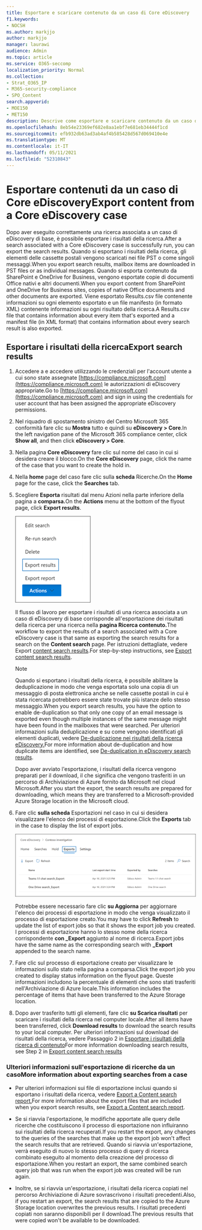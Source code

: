 ```yaml
---
title: Esportare e scaricare contenuto da un caso di Core eDiscovery
f1.keywords:
- NOCSH
ms.author: markjjo
author: markjjo
manager: laurawi
audience: Admin
ms.topic: article
ms.service: O365-seccomp
localization_priority: Normal
ms.collection:
- Strat_O365_IP
- M365-security-compliance
- SPO_Content
search.appverid:
- MOE150
- MET150
description: Descrive come esportare e scaricare contenuto da un caso di eDiscovery di base in Microsoft 365.
ms.openlocfilehash: 8eb54e23369ef682e8aa1ebf7e681eb34444f1cd
ms.sourcegitcommit: efb932db63ad3ab4af4b585428d567d069410e4e
ms.translationtype: MT
ms.contentlocale: it-IT
ms.lasthandoff: 05/11/2021
ms.locfileid: "52310843"
---
```

# <a name="export-content-from-a-core-ediscovery-case"></a><span data-ttu-id="43751-103">Esportare contenuti da un caso di Core eDiscovery</span><span class="sxs-lookup"><span data-stu-id="43751-103">Export content from a Core eDiscovery case</span></span>

<span data-ttu-id="43751-104">Dopo aver eseguito correttamente una ricerca associata a un caso di eDiscovery di base, è possibile esportare i risultati della ricerca.</span><span class="sxs-lookup"><span data-stu-id="43751-104">After a search associated with a Core eDiscovery case is successfully run, you can export the search results.</span></span> <span data-ttu-id="43751-105">Quando si esportano i risultati della ricerca, gli elementi delle cassette postali vengono scaricati nei file PST o come singoli messaggi.</span><span class="sxs-lookup"><span data-stu-id="43751-105">When you export search results, mailbox items are downloaded in PST files or as individual messages.</span></span> <span data-ttu-id="43751-106">Quando si esporta contenuto da SharePoint e OneDrive for Business, vengono esportate copie di documenti Office nativi e altri documenti.</span><span class="sxs-lookup"><span data-stu-id="43751-106">When you export content from SharePoint and OneDrive for Business sites, copies of native Office documents and other documents are exported.</span></span> <span data-ttu-id="43751-107">Viene esportato Results.csv file contenente informazioni su ogni elemento esportato e un file manifesto (in formato XML) contenente informazioni su ogni risultato della ricerca.</span><span class="sxs-lookup"><span data-stu-id="43751-107">A Results.csv file that contains information about every item that's exported and a manifest file (in XML format) that contains information about every search result is also exported.</span></span>
  
## <a name="export-search-results"></a><span data-ttu-id="43751-108">Esportare i risultati della ricerca</span><span class="sxs-lookup"><span data-stu-id="43751-108">Export search results</span></span>

1. <span data-ttu-id="43751-109">Accedere a e accedere utilizzando le credenziali per l'account utente a cui sono state assegnate [https://compliance.microsoft.com](https://compliance.microsoft.com) le autorizzazioni di eDiscovery appropriate.</span><span class="sxs-lookup"><span data-stu-id="43751-109">Go to [https://compliance.microsoft.com](https://compliance.microsoft.com) and sign in using the credentials for user account that has been assigned the appropriate eDiscovery permissions.</span></span>

2. <span data-ttu-id="43751-110">Nel riquadro di spostamento sinistro del Centro Microsoft 365 conformità fare clic su **Mostra** tutto e quindi su **eDiscovery > Core**.</span><span class="sxs-lookup"><span data-stu-id="43751-110">In the left navigation pane of the Microsoft 365 compliance center, click **Show all**, and then click **eDiscovery > Core**.</span></span>

3. <span data-ttu-id="43751-111">Nella pagina **Core eDiscovery** fare clic sul nome del caso in cui si desidera creare il blocco.</span><span class="sxs-lookup"><span data-stu-id="43751-111">On the **Core eDiscovery** page, click the name of the case that you want to create the hold in.</span></span>

4. <span data-ttu-id="43751-112">Nella **home** page del caso fare clic sulla **scheda** Ricerche.</span><span class="sxs-lookup"><span data-stu-id="43751-112">On the **Home** page for the case, click the **Searches** tab.</span></span>

5. <span data-ttu-id="43751-113">Scegliere **Esporta** risultati dal menu Azioni nella parte inferiore della pagina a **comparsa.**</span><span class="sxs-lookup"><span data-stu-id="43751-113">On the **Actions** menu at the bottom of the flyout page, click **Export results**.</span></span>

   ![Opzione Esporta risultati nel menu Azioni](../media/ActionMenuExportResults.png)

   <span data-ttu-id="43751-115">Il flusso di lavoro per esportare i risultati di una ricerca associata a un caso di eDiscovery di base corrisponde all'esportazione dei risultati della ricerca per una ricerca nella **pagina Ricerca contenuto.**</span><span class="sxs-lookup"><span data-stu-id="43751-115">The workflow to export the results of a search associated with a Core eDiscovery case is that same as exporting the search results for a search on the **Content search** page.</span></span> <span data-ttu-id="43751-116">Per istruzioni dettagliate, vedere Export [content search results](export-search-results.md).</span><span class="sxs-lookup"><span data-stu-id="43751-116">For step-by-step instructions, see [Export content search results](export-search-results.md).</span></span>

   > [!NOTE]
   > <span data-ttu-id="43751-117">Quando si esportano i risultati della ricerca, è possibile abilitare la deduplicazione in modo che venga esportata solo una copia di un messaggio di posta elettronica anche se nelle cassette postali in cui è stata ricercata potrebbero essere state trovate più istanze dello stesso messaggio.</span><span class="sxs-lookup"><span data-stu-id="43751-117">When you export search results, you have the option to enable de-duplication so that only one copy of an email message is exported even though multiple instances of the same message might have been found in the mailboxes that were searched.</span></span> <span data-ttu-id="43751-118">Per ulteriori informazioni sulla deduplicazione e su come vengono identificati gli elementi duplicati, vedere [De-duplicazione nei risultati della ricerca eDiscovery.](de-duplication-in-ediscovery-search-results.md)</span><span class="sxs-lookup"><span data-stu-id="43751-118">For more information about de-duplication and how duplicate items are identified, see [De-duplication in eDiscovery search results](de-duplication-in-ediscovery-search-results.md).</span></span>

   <span data-ttu-id="43751-119">Dopo aver avviato l'esportazione, i risultati della ricerca vengono preparati per il download, il che significa che vengono trasferiti in un percorso di Archiviazione di Azure fornito da Microsoft nel cloud Microsoft.</span><span class="sxs-lookup"><span data-stu-id="43751-119">After you start the export, the search results are prepared for downloading, which means they are transferred to a Microsoft-provided Azure Storage location in the Microsoft cloud.</span></span>
  
6. <span data-ttu-id="43751-120">Fare clic **sulla scheda** Esportazioni nel caso in cui si desidera visualizzare l'elenco dei processi di esportazione.</span><span class="sxs-lookup"><span data-stu-id="43751-120">Click the **Exports** tab in the case to display the list of export jobs.</span></span>
  
   ![Esportare processi nella scheda Esporta nel caso di Core eDiscovery](../media/CoreeDiscoveryExport.png)

   <span data-ttu-id="43751-122">Potrebbe essere necessario fare clic **su Aggiorna** per aggiornare l'elenco dei processi di esportazione in modo che venga visualizzato il processo di esportazione creato.</span><span class="sxs-lookup"><span data-stu-id="43751-122">You may have to click **Refresh** to update the list of export jobs so that it shows the export job you created.</span></span> <span data-ttu-id="43751-123">I processi di esportazione hanno lo stesso nome della ricerca corrispondente **con _Export** aggiunto al nome di ricerca.</span><span class="sxs-lookup"><span data-stu-id="43751-123">Export jobs have the same name as the corresponding search with **_Export** appended to the search name.</span></span>

7. <span data-ttu-id="43751-124">Fare clic sul processo di esportazione creato per visualizzare le informazioni sullo stato nella pagina a comparsa.</span><span class="sxs-lookup"><span data-stu-id="43751-124">Click the export job you created to display status information on the flyout page.</span></span> <span data-ttu-id="43751-125">Queste informazioni includono la percentuale di elementi che sono stati trasferiti nell'Archiviazione di Azure locale.</span><span class="sxs-lookup"><span data-stu-id="43751-125">This information includes the percentage of items that have been transferred to the Azure Storage location.</span></span>

8. <span data-ttu-id="43751-126">Dopo aver trasferito tutti gli elementi, fare clic **su Scarica risultati** per scaricare i risultati della ricerca nel computer locale.</span><span class="sxs-lookup"><span data-stu-id="43751-126">After all items have been transferred, click **Download results** to download the search results to your local computer.</span></span> <span data-ttu-id="43751-127">Per ulteriori informazioni sul download dei risultati della ricerca, vedere Passaggio 2 in [Esportare i risultati della ricerca di contenuto](export-search-results.md#step-2-download-the-search-results)</span><span class="sxs-lookup"><span data-stu-id="43751-127">For more information downloading search results, see Step 2 in [Export content search results](export-search-results.md#step-2-download-the-search-results)</span></span>

### <a name="more-information-about-exporting-searches-from-a-case"></a><span data-ttu-id="43751-128">Ulteriori informazioni sull'esportazione di ricerche da un caso</span><span class="sxs-lookup"><span data-stu-id="43751-128">More information about exporting searches from a case</span></span>

- <span data-ttu-id="43751-129">Per ulteriori informazioni sui file di esportazione inclusi quando si esportano i risultati della ricerca, vedere [Export a Content search report.](export-a-content-search-report.md#whats-included-in-the-report)</span><span class="sxs-lookup"><span data-stu-id="43751-129">For more information about the export files that are included when you export search results, see [Export a Content search report](export-a-content-search-report.md#whats-included-in-the-report).</span></span>

- <span data-ttu-id="43751-130">Se si riavvia l'esportazione, le modifiche apportate alle query delle ricerche che costituiscono il processo di esportazione non influiranno sui risultati della ricerca recuperati.</span><span class="sxs-lookup"><span data-stu-id="43751-130">If you restart the export, any changes to the queries of the searches that make up the export job won't affect the search results that are retrieved.</span></span> <span data-ttu-id="43751-131">Quando si riavvia un'esportazione, verrà eseguito di nuovo lo stesso processo di query di ricerca combinato eseguito al momento della creazione del processo di esportazione.</span><span class="sxs-lookup"><span data-stu-id="43751-131">When you restart an export, the same combined search query job that was run when the export job was created will be run again.</span></span>

- <span data-ttu-id="43751-132">Inoltre, se si riavvia un'esportazione, i risultati della ricerca copiati nel percorso Archiviazione di Azure sovrascrivono i risultati precedenti.</span><span class="sxs-lookup"><span data-stu-id="43751-132">Also, if you restart an export, the search results that are copied to the Azure Storage location overwrites the previous results.</span></span> <span data-ttu-id="43751-133">I risultati precedenti copiati non saranno disponibili per il download.</span><span class="sxs-lookup"><span data-stu-id="43751-133">The previous results that were copied won't be available to be downloaded.</span></span>
